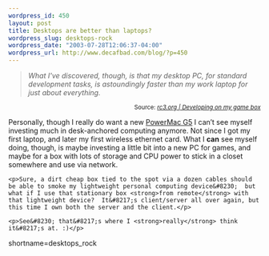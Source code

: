 ```yaml
--- 
wordpress_id: 450
layout: post
title: Desktops are better than laptops?
wordpress_slug: desktops-rock
wordpress_date: "2003-07-28T12:06:37-04:00"
wordpress_url: http://www.decafbad.com/blog/?p=450
---
```

<blockquote cite="http://rc3.org/cgi-bin/less.pl?arg=5446"><i>What I've discovered, though, is that my desktop PC, for standard development tasks, is astoundingly faster than my work laptop for just about everything.</i></blockquote><div class="credit" align="right"><small>Source: <cite><a href="http://rc3.org/cgi-bin/less.pl?arg=5446">rc3.org | Developing on my game box</a></cite></small></div>	<p>Personally, though I really do want a new <a href="http://www.apple.com/powermac/">PowerMac G5</a> I can&#8217;t see myself investing much in desk-anchored computing anymore.  Not since I got my first laptop, and later my first wireless ethernet card.  What I <strong>can</strong> see myself doing, though, is maybe investing a little bit into a new PC for games, and maybe for a box with lots of storage and <span class="caps">CPU</span> power to stick in a closet somewhere and use via network.</p>

	<p>Sure, a dirt cheap box tied to the spot via a dozen cables should be able to smoke my lightweight personal computing device&#8230;  but what if I use that stationary box <strong>from remote</strong> with that lightweight device?  It&#8217;s client/server all over again, but this time I own both the server and the client.</p>

	<p>See&#8230; that&#8217;s where I <strong>really</strong> think it&#8217;s at. :)</p>
<!--more-->
shortname=desktops_rock
